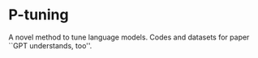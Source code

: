 # P-tuning
A novel method to tune language models. Codes and datasets for paper ``GPT understands, too''.
